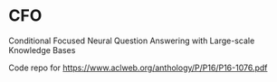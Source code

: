 # CFO
Conditional Focused Neural Question Answering with Large-scale Knowledge Bases

Code repo for https://www.aclweb.org/anthology/P/P16/P16-1076.pdf
